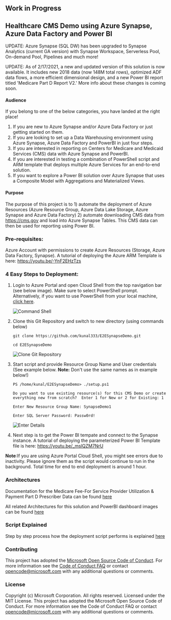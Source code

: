 ## Work in Progress
## Healthcare CMS Demo using Azure Synapse, Azure Data Factory and Power BI 
UPDATE: Azure Synapse (SQL DW) has been upgraded to Synapse Analytics (current GA version) with Synapse Workspace, Serverless Pool, On-demand Pool, Pipelines and much more!

UPDATE: As of 2/17/2021, a new and updated version of this solution is now available. It includes new 2018 data (now 148M total rows), optimized ADF data flows, a more efficient dimensional design, and a new Power BI report titled 'Medicare Part D Report V2.' More info about these changes is coming soon.

#### Audience
If you belong to one of the below categories, you have landed at the right place!

1. If you are new to Azure Synapse and/or Azure Data Factory or just getting started on them.
2. If you are looking to set up a Data Warehousing environment using Azure Synapse, Azure Data Factory and PowerBI in just four steps.
3. If you are interested in reporting on Centers for Medicare and Medicaid Services (CMS) data with Azure Synapse and PowerBI.
4. If you are interested in testing a combination of PowerShell script and ARM template that deploys multiple Azure Services for an end-to-end solution.
5. If you want to explore a Power BI solution over Azure Synapse that uses a Composite Model with Aggregations and Materialized Views.

#### Purpose
The purpose of this project is to 1) automate the deployment of Azure Resources (Azure Resource Group, Azure Data Lake Storage, Azure Synapse and Azure Data Factory) 2) automate downloading CMS data from https://cms.gov and load into Azure Synapse Tables. This CMS data can then be used for reporting using Power BI.

### Pre-requisites:
Azure Account with permissions to create Azure Resources (Storage, Azure Data Factory, Synapse). A tutorial of deploying the Azure ARM Template is here: https://youtu.be/-YnF2EHzTzs

### 4 Easy Steps to Deployment:
1. Login to Azure Portal and open Cloud Shell from the top navigation bar (see below image). Make sure to select PowerShell prompt.  Alternatively, if you want to use PowerShell from your local machine, <a href="https://github.com/kunal333/E2ESynapseDemo/blob/master/UsingPowerShellFromLocal.md" title="UsingPowerShellFromLocal">click here</a>.

    ![Command Shell](https://github.com/kunal333/E2ESynapseDemo/blob/master/images/CommandShell.png)
2. Clone this Git Repository and switch to new directory (using commands below)

    `git clone https://github.com/kunal333/E2ESynapseDemo.git`
    
    `cd E2ESynapseDemo`

    ![Clone Git Repository](https://github.com/kunal333/E2ESynapseDemo/blob/master/images/CloneGitRepo.png)
3. Start script and provide Resource Group Name and User credentials (See example below. **Note:** Don't use the same names as in example below!)

    `PS /home/kunal/E2ESynapseDemo> ./setup.ps1`

    `Do you want to use existing resource(s) for this CMS Demo or create everything new from scratch?  Enter 1 for New or 2 for Existing: 1`

    `Enter New Resource Group Name: SynapseDemo1`

    `Enter SQL Server Password: Passw0rd!`

    ![Enter Details](https://github.com/kunal333/E2ESynapseDemo/blob/master/images/EnterDetails.png)
4. Next step is to get the Power BI tempate and connect to the Synapse instance. A tutorial of deploying the parameterized Power BI Template file is here: https://youtu.be/_mslQZM7NrU

**Note**:If you are using Azure Portal Cloud Shell, you might see errors due to inactivity. Please ignore them as the script would continue to run in the background. Total time for end to end deployment is around 1 hour. 

### Architectures
Documentation for the Medicare Fee-For Service Provider Utilization & Payment Part D Prescriber Data can be found <a href="https://www.cms.gov/Research-Statistics-Data-and-Systems/Statistics-Trends-and-Reports/Medicare-Provider-Charge-Data/Downloads/Prescriber_Methods.pdf" title="CMS Documentation">here</a>

All related Architectures for this solution and PowerBI dashboard images can be found <a href="https://github.com/kunal333/E2ESynapseDemo/blob/master/Architectures.md" title="Architectures">here</a>

### Script Explained
Step by step process how the deployment script performs is explained <a href="https://github.com/kunal333/E2ESynapseDemo/blob/master/ScriptExplained.md" title="ScriptExplained">here</a>

### Contributing
This project has adopted the [Microsoft Open Source Code of Conduct](https://opensource.microsoft.com/codeofconduct/).
For more information see the [Code of Conduct FAQ](https://opensource.microsoft.com/codeofconduct/faq/) or
contact [opencode@microsoft.com](mailto:opencode@microsoft.com)
with any additional questions or comments.

### License
Copyright (c) Microsoft Corporation. All rights reserved. Licensed under the MIT License. This project has adopted the Microsoft Open Source Code of Conduct. For more information see the Code of Conduct FAQ or contact opencode@microsoft.com with any additional questions or comments.
